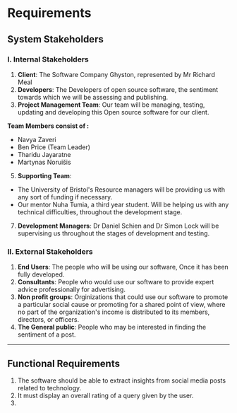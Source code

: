 # Requirements

## System Stakeholders

### I. Internal Stakeholders
1.  **Client**: The Software Company Ghyston, represented by Mr Richard Meal
2. **Developers**: The Developers of open source software, the sentiment towards which we will be assessing and publishing.
3. **Project Management Team**: Our team will be managing, testing, updating and developing this Open source software for our client.

**Team Members consist of :**
* Navya Zaveri
* Ben Price (Team Leader)
* Tharidu Jayaratne
* Martynas Noruišis
5. **Supporting Team**: 
* The University of Bristol's Resource managers will be providing us with any sort of funding if necessary.
* Our mentor Nuha Tumia, a third year student. Will be helping us with any technical difficulties, throughout the development stage.
7. **Development Managers**: Dr Daniel Schien and Dr Simon Lock will be supervising us throughout the stages of development and testing.

### II. External Stakeholders
1. **End Users**: The people who will be using our software, Once it has been fully developed.
2. **Consultants**: People who would use our software to provide expert advice professionally for advertising.
3. **Non profit groups**: Orginizations that could use our software to promote a particular social cause or promoting for a shared point of view, where no part of the organization's income is distributed to its members, directors, or officers.
4. **The General public**: People who may be interested in finding the sentiment of a post.

---



## Functional Requirements

1. The software should be able to extract insights from social media posts related to technology.
2. It must display an overall rating of a query given by the user.
3. 




